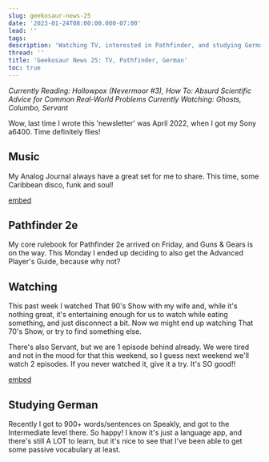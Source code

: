 ```yaml
---
slug: geekosaur-news-25
date: '2023-01-24T08:00:00.000-07:00'
lead: ''
tags:
description: 'Watching TV, interested in Pathfinder, and studying German'
thread: ''
title: 'Geekosaur News 25: TV, Pathfinder, German'
toc: true
---
```


_Currently Reading: Hollowpox (Nevermoor #3), How To: Absurd Scientific Advice for Common Real-World Problems
Currently Watching: Ghosts, Columbo, Servant_

Wow, last time I wrote this 'newsletter' was April 2022, when I got my Sony a6400. Time definitely flies!

## Music

My Analog Journal always have a great set for me to share. This time, some Caribbean disco, funk and soul!

[embed](https://www.youtube.com/watch?v=HrYa5x4U0fE)

## Pathfinder 2e

My core rulebook for Pathfinder 2e arrived on Friday, and Guns & Gears is on the way. This Monday I ended up deciding to also get the Advanced Player's Guide, because why not?

## Watching

This past week I watched That 90's Show with my wife and, while it's nothing great, it's entertaining enough for us to watch while eating something, and just disconnect a bit. Now we might end up watching That 70's Show, or try to find something else.

There's also Servant, but we are 1 episode behind already. We were tired and not in the mood for that this weekend, so I guess next weekend we'll watch 2 episodes. If you never watched it, give it a try. It's SO good!!

[embed](https://www.youtube.com/watch?v=i15WxczTlf0)

## Studying German

Recently I got to 900+ words/sentences on Speakly, and got to the Intermediate level there. So happy! I know it's just a language app, and there's still A LOT to learn, but it's nice to see that I've been able to get some passive vocabulary at least.
